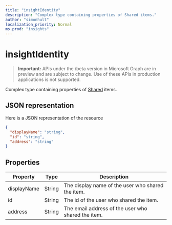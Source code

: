 ```yaml
---
title: "insightIdentity"
description: "Complex type containing properties of Shared items."
author: "simonhult"
localization_priority: Normal
ms.prod: "insights"
---
```


# insightIdentity

> **Important:** APIs under the /beta version in Microsoft Graph are in preview and are subject to change. Use of these APIs in production applications is not supported.

Complex type containing properties of [Shared](insights-shared.md) items. 

## JSON representation
Here is a JSON representation of the resource

<!-- {
  "blockType": "resource",
  "optionalProperties": [
    "attachments",
    "singleValueLegacyExtendedProperty",
    "multiValueLegacyExtendedProperty"
  ],
  "@odata.type": "microsoft.graph.insightIdentity"
}-->
```json
{
  "displayName": "string",
  "id": "string",
  "address": "string"
}
```

## Properties

| Property              | Type          | Description  |
| -------------         |-----------    | -------------|
| displayName      	| String	      | The display name of the user who shared the item. |
| id     		  | String        | The id of the user who shared the item.     |
| address      	      | String	    | The email address of the user who shared the item.  |
